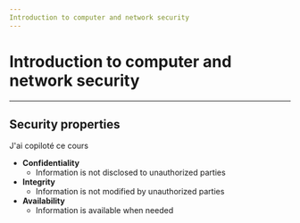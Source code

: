 ```yaml
---
Introduction to computer and network security
---
```


# Introduction to computer and network security

---

## Security properties

J'ai copiloté ce cours

- **Confidentiality**
  - Information is not disclosed to unauthorized parties
- **Integrity**
  - Information is not modified by unauthorized parties
- **Availability**
  - Information is available when needed
